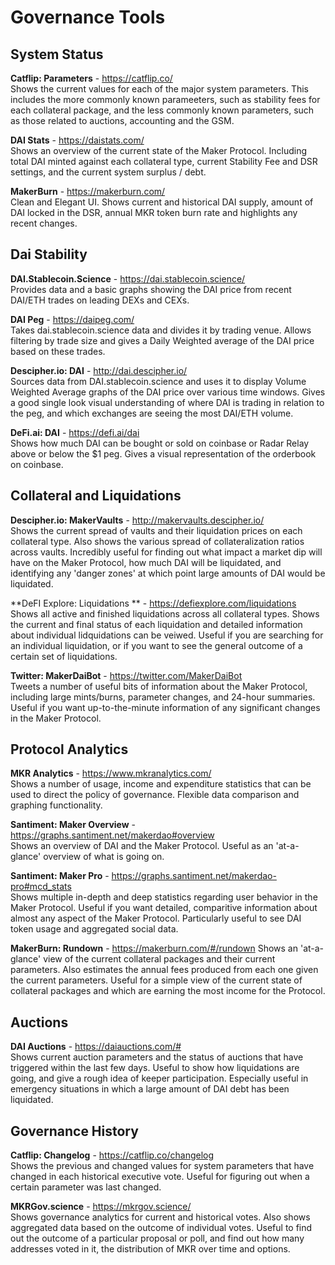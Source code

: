 # Governance Tools

## System Status
**Catflip: Parameters** - https://catflip.co/  
Shows the current values for each of the major system parameters. This includes the more commonly known parameeters, such as stability fees for each collateral package, and the less commonly known parameters, such as those related to auctions, accounting and the GSM.

**DAI Stats** - https://daistats.com/  
Shows an overview of the current state of the Maker Protocol. Including total DAI minted against each collateral type, current Stability Fee and DSR settings, and the current system surplus / debt.

**MakerBurn** - https://makerburn.com/  
Clean and Elegant UI. Shows current and historical DAI supply, amount of DAI locked in the DSR, annual MKR token burn rate and highlights any recent changes. 

## Dai Stability
**DAI.Stablecoin.Science** -  https://dai.stablecoin.science/  
Provides data and a basic graphs showing the DAI price from recent DAI/ETH trades on leading DEXs and CEXs. 

**DAI Peg** - https://daipeg.com/  
Takes dai.stablecoin.science data and divides it by trading venue. Allows filtering by trade size and gives a Daily Weighted average of the DAI price based on these trades.

**Descipher.io: DAI** - http://dai.descipher.io/  
Sources data from DAI.stablecoin.science and uses it to display Volume Weighted Average graphs of the DAI price over various time windows. Gives a good single look visual understanding of where DAI is trading in relation to the peg, and which exchanges are seeing the most DAI/ETH volume.

**DeFi.ai: DAI** - https://defi.ai/dai  
Shows how much DAI can be bought or sold on coinbase or Radar Relay above or below the $1 peg. Gives a visual representation of the orderbook on coinbase. 

## Collateral and Liquidations
**Descipher.io: MakerVaults** - http://makervaults.descipher.io/  
Shows the current spread of vaults and their liquidation prices on each collateral type. Also shows the various spread of collateralization ratios across vaults. Incredibly useful for finding out what impact a market dip will have on the Maker Protocol, how much DAI will be liquidated, and identifying any 'danger zones' at which point large amounts of DAI would be liquidated.

**DeFI Explore: Liquidations ** - https://defiexplore.com/liquidations  
Shows all active and finished liquidations across all collateral types. Shows the current and final status of each liquidation and detailed information about individual lidquidations can be veiwed. Useful if you are searching for an individual liquidation, or if you want to see the general outcome of a certain set of liquidations.

**Twitter: MakerDaiBot** - https://twitter.com/MakerDaiBot  
Tweets a number of useful bits of information about the Maker Protocol, including large mints/burns, parameter changes, and 24-hour summaries. Useful if you want up-to-the-minute information of any significant changes in the Maker Protocol.  


## Protocol Analytics
**MKR Analytics** - https://www.mkranalytics.com/  
Shows a number of usage, income and expenditure statistics that can be used to direct the policy of governance. Flexible data comparison and graphing functionality.

**Santiment: Maker Overview** - https://graphs.santiment.net/makerdao#overview  
Shows an overview of DAI and the Maker Protocol. Useful as an 'at-a-glance' overview of what is going on.

**Santiment: Maker Pro** - https://graphs.santiment.net/makerdao-pro#mcd_stats  
Shows multiple in-depth and deep statistics regarding user behavior in the Maker Protocol. Useful if you want detailed, comparitive	 information about almost any aspect of the Maker Protocol. Particularly useful to see DAI token usage and aggregated social data. 

**MakerBurn: Rundown** - https://makerburn.com/#/rundown
Shows an 'at-a-glance' view of the current collateral packages and their current parameters. Also estimates the annual fees produced from each one given the current parameters. Useful for a simple view of the current state of collateral packages and which are earning the most income for the Protocol.

## Auctions
**DAI Auctions** - https://daiauctions.com/#  
Shows current auction parameters and the status of auctions that have triggered within the last few days. Useful to show how liquidations are going, and give a rough idea of keeper participation. Especially useful in emergency situations in which a large amount of DAI debt has been liquidated. 


## Governance History
**Catflip: Changelog** - https://catflip.co/changelog  
Shows the previous and changed values for system parameters that have changed in each historical executive vote. Useful for figuring out when a certain parameter was last changed.

**MKRGov.science** - https://mkrgov.science/  
Shows governance analytics for current and historical votes. Also shows aggregated data based on the outcome of individual votes. Useful to find out the outcome of a particular proposal or poll, and find out how many addresses voted in it, the distribution of MKR over time and options. 















